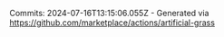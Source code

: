Commits: 2024-07-16T13:15:06.055Z - Generated via https://github.com/marketplace/actions/artificial-grass
<br>
